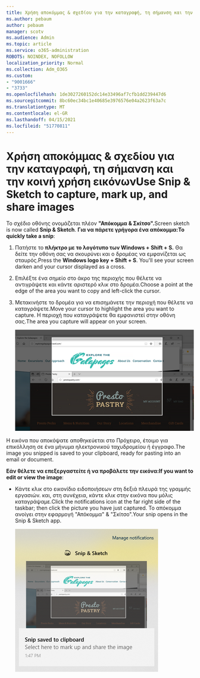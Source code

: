```yaml
---
title: Χρήση αποκόμμας & σχεδίου για την καταγραφή, τη σήμανση και την κοινή χρήση εικόνων
ms.author: pebaum
author: pebaum
manager: scotv
ms.audience: Admin
ms.topic: article
ms.service: o365-administration
ROBOTS: NOINDEX, NOFOLLOW
localization_priority: Normal
ms.collection: Adm_O365
ms.custom:
- "9001666"
- "3733"
ms.openlocfilehash: 1de3027260152dc14e33496af7cfb1dd239447d6
ms.sourcegitcommit: 8bc60ec34bc1e40685e3976576e04a2623f63a7c
ms.translationtype: MT
ms.contentlocale: el-GR
ms.lasthandoff: 04/15/2021
ms.locfileid: "51770811"
---
```

# <a name="use-snip--sketch-to-capture-mark-up-and-share-images"></a><span data-ttu-id="8caff-102">Χρήση αποκόμμας & σχεδίου για την καταγραφή, τη σήμανση και την κοινή χρήση εικόνων</span><span class="sxs-lookup"><span data-stu-id="8caff-102">Use Snip & Sketch to capture, mark up, and share images</span></span>

<span data-ttu-id="8caff-103">Το σχέδιο οθόνης ονομάζεται πλέον **"Απόκομμα & Σκίτσο".**</span><span class="sxs-lookup"><span data-stu-id="8caff-103">Screen sketch is now called **Snip & Sketch**.</span></span> <span data-ttu-id="8caff-104">**Για να πάρετε γρήγορα ένα απόκομμα:**</span><span class="sxs-lookup"><span data-stu-id="8caff-104">**To quickly take a snip**:</span></span>

1. <span data-ttu-id="8caff-105">Πατήστε το **πλήκτρο με το λογότυπο των Windows + Shift + S.** Θα δείτε την οθόνη σας να σκουρύνει και ο δρομέας να εμφανίζεται ως σταυρός.</span><span class="sxs-lookup"><span data-stu-id="8caff-105">Press the **Windows logo key + Shift + S**. You'll see your screen darken and your cursor displayed as a cross.</span></span> 

2. <span data-ttu-id="8caff-106">Επιλέξτε ένα σημείο στο άκρο της περιοχής που θέλετε να αντιγράψετε και κάντε αριστερό κλικ στο δρομέα.</span><span class="sxs-lookup"><span data-stu-id="8caff-106">Choose a point at the edge of the area you want to copy and left-click the cursor.</span></span> 

3. <span data-ttu-id="8caff-107">Μετακινήστε το δρομέα για να επισημάνετε την περιοχή που θέλετε να καταγράψετε.</span><span class="sxs-lookup"><span data-stu-id="8caff-107">Move your cursor to highlight the area you want to capture.</span></span> <span data-ttu-id="8caff-108">Η περιοχή που καταγράψετε θα εμφανιστεί στην οθόνη σας.</span><span class="sxs-lookup"><span data-stu-id="8caff-108">The area you capture will appear on your screen.</span></span>

   ![εικόνα επιλεγμένης επιλογής](media/snipone.png)

<span data-ttu-id="8caff-110">Η εικόνα που αποκόψατε αποθηκεύεται στο Πρόχειρο, έτοιμο για επικόλληση σε ένα μήνυμα ηλεκτρονικού ταχυδρομείου ή έγγραφο.</span><span class="sxs-lookup"><span data-stu-id="8caff-110">The image you snipped is saved to your clipboard, ready for pasting into an email or document.</span></span> 

<span data-ttu-id="8caff-111">**Εάν θέλετε να επεξεργαστείτε ή να προβάλετε την εικόνα:**</span><span class="sxs-lookup"><span data-stu-id="8caff-111">**If you want to edit or view the image**:</span></span> 

- <span data-ttu-id="8caff-112">Κάντε κλικ στο εικονίδιο ειδοποιήσεων στη δεξιά πλευρά της γραμμής εργασιών. και, στη συνέχεια, κάντε κλικ στην εικόνα που μόλις καταγράψαμε.</span><span class="sxs-lookup"><span data-stu-id="8caff-112">Click the notifications icon at the far right side of the taskbar; then click the picture you have just captured.</span></span> <span data-ttu-id="8caff-113">Το απόκομμα ανοίγει στην εφαρμογή "Απόκομμα" & "Σκίτσο".</span><span class="sxs-lookup"><span data-stu-id="8caff-113">Your snip opens in the Snip & Sketch app.</span></span>

   ![εικόνα της εικόνας που εμφανίζεται στην εφαρμογή αποκομμάτων](media/sniptwo.png)
